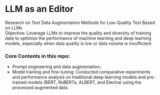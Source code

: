 # LLM as an Editor
Research on Text Data Augmentation Methods for Low-Quality Text Based on LLMs    
Objective: Leverage LLMs to improve the quality and diversity of training data to optimize the performance of
machine learning and deep learning models, especially when data quality is low or data volume is insufficient.  
### Core Contents in this repo:
- Prompt engineering and data augmentation;
- Model training and fine-tuning: Conducted comparative experiments and performance analysis on
traditional deep learning models and pre-trained models (BERT, RoBERTa, ALBERT, and Electra) using the
processed augmented data.
